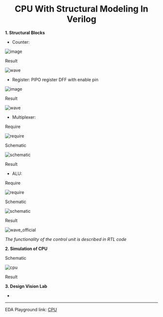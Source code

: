
<div align="center">

<h1>CPU With Structural Modeling In Verilog</h1>
</div>


**1. Structural Blocks** 

- Counter:

![image](https://github.com/trong420/CPU-structural/assets/90754954/1805994d-7cc9-4b21-b133-580a3d6c404a)


Result

![wave](https://github.com/trong420/CPU-structural/assets/90754954/909cdafe-b0e2-4362-bda1-d2d07a307dad)


- Register: PIPO register DFF with enable pin


![image](https://github.com/trong420/CPU-structural/assets/90754954/461f6a33-f902-4953-aef2-baa8f6f0324b)

Result

![wave](https://github.com/trong420/CPU-structural/assets/90754954/a1e1b264-570e-4694-9af4-ae34e5f26695)

- Multiplexer: 

Require



![require](https://github.com/trong420/CPU-structural/assets/90754954/46701d9c-0322-4114-a6e4-42f441ed219f)

Schematic



![schematic](https://github.com/trong420/CPU-structural/assets/90754954/0a249ce2-c57c-42c9-a2d1-e322c16d1734)

Result

- ALU:

Require

![require](https://github.com/trong420/CPU-structural/assets/90754954/3e20f5e9-f2b5-4385-8bd6-24c037fb27b1)


Schematic

![schematic](https://github.com/trong420/CPU-structural/assets/90754954/188a5dec-88b9-414b-9b47-4b391fa3711d)


Result

![wave_official](https://github.com/trong420/CPU-structural/assets/90754954/66ef1cca-1d93-43a2-a34b-3dbdd006ab28)


*The functionality of the control unit is described in RTL code*

**2. Simulation of CPU** 

Schematic

![cpu](https://github.com/trong420/CPU-structural/assets/90754954/05391e5c-6a53-4ab7-9c11-8128d699c092)

Result



**3. Design Vision Lab** 

- 

---

EDA Playground link: [CPU](https://edaplayground.com/x/8r2a)


